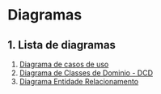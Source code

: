 # Diagramas

## 1. Lista de diagramas

1. [Diagrama de casos de uso](dcu/)
2. [Diagrama de Classes de Dominio - DCD](dcd/)
3. [Diagrama Entidade Relacionamento](der/)